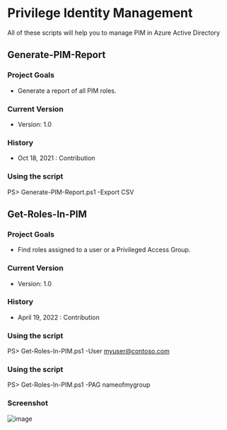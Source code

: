 # Privilege Identity Management
All of these scripts will help you to manage PIM in Azure Active Directory

## Generate-PIM-Report
### Project Goals
- Generate a report of all PIM roles.

### Current Version
- Version: 1.0

### History
- Oct 18, 2021 : Contribution

### Using the script
PS> Generate-PIM-Report.ps1 -Export CSV


## Get-Roles-In-PIM
### Project Goals
- Find roles assigned to a user or a Privileged Access Group.

### Current Version
- Version: 1.0

### History
- April 19, 2022 : Contribution

### Using the script
PS> Get-Roles-In-PIM.ps1 -User myuser@contoso.com

### Using the script
PS> Get-Roles-In-PIM.ps1 -PAG nameofmygroup

### Screenshot
![image](https://user-images.githubusercontent.com/94542446/164080499-f5784838-cc6f-452c-9f95-60679c844605.png)
